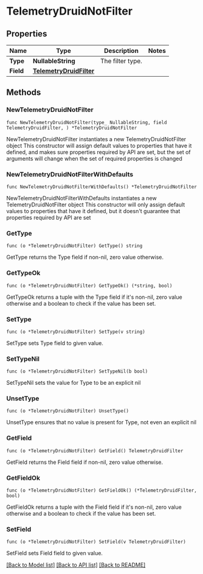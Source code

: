 # TelemetryDruidNotFilter

## Properties

Name | Type | Description | Notes
------------ | ------------- | ------------- | -------------
**Type** | **NullableString** | The filter type. | 
**Field** | [**TelemetryDruidFilter**](TelemetryDruidFilter.md) |  | 

## Methods

### NewTelemetryDruidNotFilter

`func NewTelemetryDruidNotFilter(type_ NullableString, field TelemetryDruidFilter, ) *TelemetryDruidNotFilter`

NewTelemetryDruidNotFilter instantiates a new TelemetryDruidNotFilter object
This constructor will assign default values to properties that have it defined,
and makes sure properties required by API are set, but the set of arguments
will change when the set of required properties is changed

### NewTelemetryDruidNotFilterWithDefaults

`func NewTelemetryDruidNotFilterWithDefaults() *TelemetryDruidNotFilter`

NewTelemetryDruidNotFilterWithDefaults instantiates a new TelemetryDruidNotFilter object
This constructor will only assign default values to properties that have it defined,
but it doesn't guarantee that properties required by API are set

### GetType

`func (o *TelemetryDruidNotFilter) GetType() string`

GetType returns the Type field if non-nil, zero value otherwise.

### GetTypeOk

`func (o *TelemetryDruidNotFilter) GetTypeOk() (*string, bool)`

GetTypeOk returns a tuple with the Type field if it's non-nil, zero value otherwise
and a boolean to check if the value has been set.

### SetType

`func (o *TelemetryDruidNotFilter) SetType(v string)`

SetType sets Type field to given value.


### SetTypeNil

`func (o *TelemetryDruidNotFilter) SetTypeNil(b bool)`

 SetTypeNil sets the value for Type to be an explicit nil

### UnsetType
`func (o *TelemetryDruidNotFilter) UnsetType()`

UnsetType ensures that no value is present for Type, not even an explicit nil
### GetField

`func (o *TelemetryDruidNotFilter) GetField() TelemetryDruidFilter`

GetField returns the Field field if non-nil, zero value otherwise.

### GetFieldOk

`func (o *TelemetryDruidNotFilter) GetFieldOk() (*TelemetryDruidFilter, bool)`

GetFieldOk returns a tuple with the Field field if it's non-nil, zero value otherwise
and a boolean to check if the value has been set.

### SetField

`func (o *TelemetryDruidNotFilter) SetField(v TelemetryDruidFilter)`

SetField sets Field field to given value.



[[Back to Model list]](../README.md#documentation-for-models) [[Back to API list]](../README.md#documentation-for-api-endpoints) [[Back to README]](../README.md)


